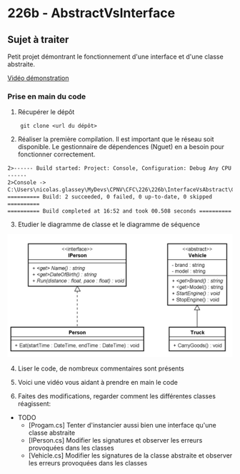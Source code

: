 ﻿# 226b - AbstractVsInterface

## Sujet à traiter
Petit projet démontrant le fonctionnement d'une interface et d'une classe abstraite.

[Vidéo démonstration](https://www.youtube.com/watch?v=0VUAtDiJ9pw)

### Prise en main du code

1)  Récupérer le dépôt

```
    git clone <url du dépôt>
```
   
2) Réaliser la première compilation. Il est important que le réseau soit disponible. Le gestionnaire de dépendences (Nguet) en a besoin pour fonctionner correctement.

```
2>------ Build started: Project: Console, Configuration: Debug Any CPU ------
2>Console -> C:\Users\nicolas.glassey\MyDevs\CPNV\CFC\226\226b\InterfaceVsAbstract\Console\bin\Debug\net6.0\Console.dll
========== Build: 2 succeeded, 0 failed, 0 up-to-date, 0 skipped ==========
========== Build completed at 16:52 and took 00.508 seconds ==========
```


3) Etudier le diagramme de classe et le diagramme de séquence

![Class Diagram](./img/ClassDiagram.JPG)

4) Liser le code, de nombreux commentaires sont présents

5) Voici une vidéo vous aidant à prendre en main le code

6) Faites des modifications, regarder comment les différentes classes réagissent:

* TODO
    * [Progam.cs] Tenter d'instancier aussi bien une interface qu'une classe abstraite
    * [IPerson.cs] Modifier les signatures et observer les erreurs provoquées dans les classes
    * [Vehicle.cs] Modifier les signatures de la classe abstraite et observer les erreurs provoquées dans les classes
